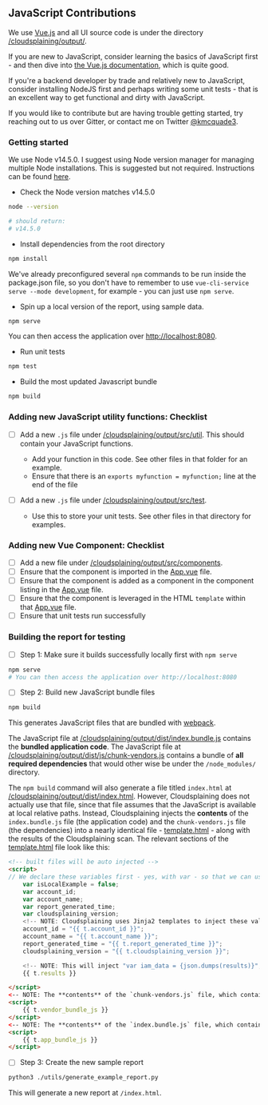 ## JavaScript Contributions

We use [Vue.js](https://vuejs.org/) and all UI source code is under the directory [/cloudsplaining/output/](/cloudsplaining/output/).

If you are new to JavaScript, consider learning the basics of JavaScript first - and then dive into [the Vue.js documentation](https://vuejs.org/v2/guide/), which is quite good.

If you're a backend developer by trade and relatively new to JavaScript, consider installing NodeJS first and perhaps writing some unit tests - that is an excellent way to get functional and dirty with JavaScript.

If you would like to contribute but are having trouble getting started, try reaching out to us over Gitter, or contact me on Twitter [@kmcquade3](https://twitter.com/kmcquade3).

### Getting started

We use Node v14.5.0. I suggest using Node version manager for managing multiple Node installations. This is suggested but not required. Instructions can be found [here](https://medium.com/@jamesauble/install-nvm-on-mac-with-brew-adb921fb92cc).

* Check the Node version matches v14.5.0

```bash
node --version

# should return:
# v14.5.0
```

* Install dependencies from the root directory

```bash
npm install
```

We've already preconfigured several `npm` commands to be run inside the package.json file, so you don't have to remember to use `vue-cli-service serve --mode development`, for example - you can just use `npm serve`.


* Spin up a local version of the report, using sample data.
  
```bash
npm serve
```

You can then access the application over [http://localhost:8080](http://localhost:8080).

* Run unit tests

```bash
npm test
```

* Build the most updated Javascript bundle

```bash
npm build
```

### Adding new JavaScript utility functions: Checklist

- [ ] Add a new `.js` file under [/cloudsplaining/output/src/util](/cloudsplaining/output/src/util/). This should contain your JavaScript functions.
   * Add your function in this code. See other files in that folder for an example.
   * Ensure that there is an `exports myfunction = myfunction;` line at the end of the file 
  
- [ ] Add a new `.js` file under [/cloudsplaining/output/src/test](/cloudsplaining/output/src/test/). 
   * Use this to store your unit tests. See other files in that directory for examples.
 
### Adding new Vue Component: Checklist

- [ ] Add a new file under [/cloudsplaining/output/src/components](/cloudsplaining/output/src/components/).
- [ ] Ensure that the component is imported in the [App.vue](/cloudsplaining/output/src/App.vue) file.
- [ ] Ensure that the component is added as a component in the component listing in the [App.vue](/cloudsplaining/output/src/App.vue) file.
- [ ] Ensure that the component is leveraged in the HTML `template` within that [App.vue](/cloudsplaining/output/src/App.vue) file.
- [ ] Ensure that unit tests run successfully

### Building the report for testing

- [ ] Step 1: Make sure it builds successfully locally first with `npm serve` 

```bash
npm serve
# You can then access the application over http://localhost:8080
``` 

- [ ] Step 2: Build new JavaScript bundle files

```bash
npm build
```

This generates JavaScript files that are bundled with [webpack](https://cli.vuejs.org/guide/webpack.html). 

The JavaScript file at [/cloudsplaining/output/dist/index.bundle.js](/tmp/index.bundle.js) contains the **bundled application code**. The JavaScript file at [/cloudsplaining/output/dist/js/chunk-vendors.js](/cloudsplaining/output/dist/js/chunk-vendors.js) contains a bundle of  **all required dependencies** that would other wise be under the `/node_modules/` directory.

The `npm build` command will also generate a file titled `index.html` at  [/cloudsplaining/output/dist/index.html](/cloudsplaining/output/dist/index.html). However, Cloudsplaining does not actually use that file, since that file assumes that the JavaScript is available at local relative paths. Instead, Cloudsplaining injects the **contents** of the `index.bundle.js` file (the application code) and the `chunk-vendors.js` file (the dependencies) into a nearly identical file - [template.html](/cloudsplaining/output/template.html) - along with the results of the Cloudsplaining scan. The relevant sections of the [template.html](/cloudsplaining/output/template.html) file look like this:

```html
<!-- built files will be auto injected -->
<script>
// We declare these variables first - yes, with var - so that we can use Global Variables to our advantage. The application code knows that when `isLocalExample` is set to true, that it should use the sample results data as the IAM data to use for the report. When isLocalExample is set to false (which is always the case when this template.html file is used), it will use the IAM data that is injected inline later in this file.  
    var isLocalExample = false;
    var account_id;
    var account_name;
    var report_generated_time;
    var cloudsplaining_version;
    <!-- NOTE: Cloudsplaining uses Jinja2 templates to inject these values that are supplied at `cloudsplaining scan` time -->
    account_id = "{{ t.account_id }}";
    account_name = "{{ t.account_name }}";
    report_generated_time = "{{ t.report_generated_time }}";
    cloudsplaining_version = "{{ t.cloudsplaining_version }}";

    <!-- NOTE: This will inject "var iam_data = {json.dumps(results)}", with results being the JSON dictionary that stores the Cloudsplaining output-->
    {{ t.results }}

</script>
<-- NOTE: The **contents** of the `chunk-vendors.js` file, which contains the javascript code for third party dependencies (compiled with webpack) is injected here-->
<script>
    {{ t.vendor_bundle_js }}
</script>
<-- NOTE: The **contents** of the `index.bundle.js` file, which contains the application code (compiled with webpack) is injected here-->
<script>
    {{ t.app_bundle_js }}
</script>
``` 

- [ ] Step 3: Create the new sample report

```bash
python3 ./utils/generate_example_report.py
```  

This will generate a new report at `/index.html`.
